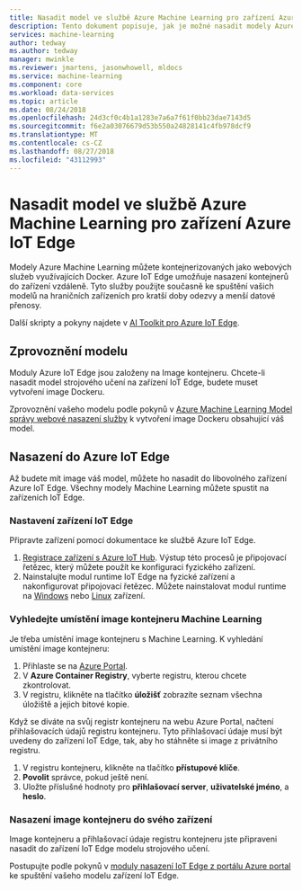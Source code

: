 ```yaml
---
title: Nasadit model ve službě Azure Machine Learning pro zařízení Azure IoT Edge | Dokumentace Microsoftu
description: Tento dokument popisuje, jak je možné nasadit modely Azure Machine Learning pro zařízení Azure IoT Edge.
services: machine-learning
author: tedway
ms.author: tedway
manager: mwinkle
ms.reviewer: jmartens, jasonwhowell, mldocs
ms.service: machine-learning
ms.component: core
ms.workload: data-services
ms.topic: article
ms.date: 08/24/2018
ms.openlocfilehash: 24d3cf0c4b1a1283e7a6a7f61f0bb23dae7143d5
ms.sourcegitcommit: f6e2a03076679d53b550a24828141c4fb978dcf9
ms.translationtype: MT
ms.contentlocale: cs-CZ
ms.lasthandoff: 08/27/2018
ms.locfileid: "43112993"
---
```

# <a name="deploy-an-azure-machine-learning-model-to-an-azure-iot-edge-device"></a>Nasadit model ve službě Azure Machine Learning pro zařízení Azure IoT Edge

Modely Azure Machine Learning můžete kontejnerizovaných jako webových služeb využívajících Docker. Azure IoT Edge umožňuje nasazení kontejnerů do zařízení vzdáleně. Tyto služby použijte současně ke spuštění vašich modelů na hraničních zařízeních pro kratší doby odezvy a menší datové přenosy. 

Další skripty a pokyny najdete v [AI Toolkit pro Azure IoT Edge](http://aka.ms/AI-toolkit).

## <a name="operationalize-the-model"></a>Zprovoznění modelu

Moduly Azure IoT Edge jsou založeny na Image kontejneru. Chcete-li nasadit model strojového učení na zařízení IoT Edge, budete muset vytvoření image Dockeru.

Zprovoznění vašeho modelu podle pokynů v [Azure Machine Learning Model správy webové nasazení služby](model-management-service-deploy.md) k vytvoření image Dockeru obsahující váš model.

## <a name="deploy-to-azure-iot-edge"></a>Nasazení do Azure IoT Edge

Až budete mít image váš model, můžete ho nasadit do libovolného zařízení Azure IoT Edge. Všechny modely Machine Learning můžete spustit na zařízeních IoT Edge. 

### <a name="set-up-an-iot-edge-device"></a>Nastavení zařízení IoT Edge

Připravte zařízení pomocí dokumentace ke službě Azure IoT Edge. 

1. [Registrace zařízení s Azure IoT Hub](../../iot-edge/how-to-register-device-portal.md). Výstup této procesů je připojovací řetězec, který můžete použít ke konfiguraci fyzického zařízení. 
2. Nainstalujte modul runtime IoT Edge na fyzické zařízení a nakonfigurovat připojovací řetězec. Můžete nainstalovat modul runtime na [Windows](../../iot-edge/how-to-install-iot-edge-windows-with-windows.md) nebo [Linux](../../iot-edge/how-to-install-iot-edge-linux.md) zařízení.  


### <a name="find-the-machine-learning-container-image-location"></a>Vyhledejte umístění image kontejneru Machine Learning
Je třeba umístění image kontejneru s Machine Learning. K vyhledání umístění image kontejneru:

1. Přihlaste se na [Azure Portal](http://portal.azure.com/).
2. V **Azure Container Registry**, vyberte registru, kterou chcete zkontrolovat.
3. V registru, klikněte na tlačítko **úložišť** zobrazíte seznam všechna úložiště a jejich bitové kopie.

Když se díváte na svůj registr kontejneru na webu Azure Portal, načtení přihlašovacích údajů registru kontejneru. Tyto přihlašovací údaje musí být uvedeny do zařízení IoT Edge, tak, aby ho stáhněte si image z privátního registru. 

1. V registru kontejneru, klikněte na tlačítko **přístupové klíče**. 
2. **Povolit** správce, pokud ještě není. 
3. Uložte příslušné hodnoty pro **přihlašovací server**, **uživatelské jméno**, a **heslo**. 

### <a name="deploy-the-container-image-to-your-device"></a>Nasazení image kontejneru do svého zařízení

Image kontejneru a přihlašovací údaje registru kontejneru jste připraveni nasadit do zařízení IoT Edge modelu strojového učení. 

Postupujte podle pokynů v [moduly nasazení IoT Edge z portálu Azure portal](../../iot-edge/how-to-deploy-modules-portal.md) ke spuštění vašeho modelu zařízení IoT Edge. 











